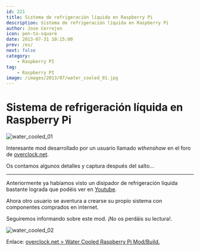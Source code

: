 ```yaml
---
id: 221
title: Sistema de refrigeración líquida en Raspberry Pi
description: Sistema de refrigeración líquida en Raspberry Pi
author: Jose Cerrejon
icon: pen-to-square
date: 2013-07-31 10:15:00
prev: /es/
next: false
category:
    - Raspberry PI
tag:
    - Raspberry PI
image: /images/2013/07/water_cooled_01.jpg
---
```


# Sistema de refrigeración líquida en Raspberry Pi

![water_cooled_01](/images/2013/07/water_cooled_01.jpg)

Interesante mod desarrollado por un usuario llamado _wthenshaw_ en el foro de [overclock.net](https://www.overclock.net).

Os contamos algunos detalles y captura después del salto...

---

Anteriormente ya habíamos visto un disipador de refrigeración líquida bastante lograda que podéis ver en [Youtube](https://www.youtube.com/watch?v=xwc7Hs33cAk).

Ahora otro usuario se aventura a crearse su propio sistema con componentes comprados en internet.

Seguiremos informando sobre este mod. ¡No os perdáis su lectura!.

![water_cooled_02](/images/2013/07/water_cooled_02.jpg)

Enlace: [overclock.net > Water Cooled Raspberry Pi Mod/Build.](https://www.overclock.net/t/1410604/build-log-water-cooled-raspberry-pi-mod-build)
